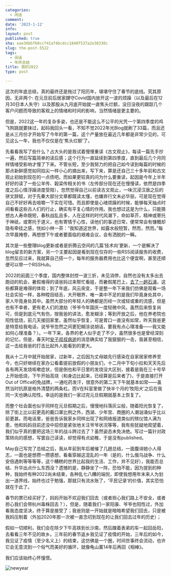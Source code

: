 ```yaml
---
categories:
  - 闲话
comment: 
date: '2023-1-12'
info: 
layout: post
published: true
sha: eae36bbf60ccf41af4bcdcc1848f537a2e38330c
slug: the-post-5522
tags:
  - 闲话
  - 年终总结
title: 我的2022
type: post

---
```



这次的年底总结，真的最终还是拖过了阳历年，堪堪守住了春节的底线。究其原因，无非两个: 在元旦前后居家蹲守Covid国内放开这一波的烦躁（以及最后在12月30日本人失守）以及那股从九月底开始就一直焦头烂额，没日没夜的跟踪几个客户问题而导致的客观上的情绪和时间的影响，当然情绪是更主要的。

但是，2022这一年的复杂多姿，也还是不能这么不公平的光凭一个第四季度的鸡飞狗跳就要抹过，起码我回头一看，不知不觉2022年光Blog就刷了33篇，而且还是从三月份才开始写了今年的第一篇，这个产量放在最近几年都是非常少见的，可见这么一年，我也不仅仅是在‘焦头烂额’了。

先看看我写了些什么？占大头的是我试着慢慢重读《古文观止》，每读一篇先手抄一遍，然后写篇简单的读后感；这个行为一直延续到第四季度，直到最后几个月同样情绪受影响才慢了下来。不管长短，至少我努力的把自己如今读到每篇的时候的那点新鲜感觉如同掐尖一样小心的摘出来，写下来，算是还自己三十多年前和古文观止初始到现在的一点债吧。而如果更较真的问为什么要重读，起因是今年上半年好好的读了一些公羊传、榖梁传相关的书（左传部分现在还在慢慢读，依然是四季度之后心情浮躁进度受阻），忽然觉得自己以前读古文观止，一味沉浸汉唐之后的骈文辞赋，对于先秦大部分文章都既读太懂，也嫌弃行文未必华丽，可是现在觉得自己不好好再去咀嚼一下实在可惜。而且即使是心绪烦躁的时候，能够每天抽点时间看看这些古人们的行止，确实有平复心情的作用。我也想过这是为什么，只能猜想古人寿命既短，春秋战乱且多，人在这样的时代风潮下，命如草芥，精神或寄托于神祇，或寄托于道义，也有寄情于心性，读他们的事迹日常，便常常会有慷概却隐有牵挂之感，恍如小林一茶：“我知道这世界，如露水般短暂，然而，然而。”每次早晨掩卷，再想想下午或者要面临的艰难会议，会有洒脱的一瞬。

其次是一些整理blog更新或者是折腾云空间的几篇‘技术向’更新，一个是解决了blog留言的新方案，另一个主要起因是看到现在仅存的一些RSS阅读服务的收费，忽然反应过来，我就算自己搭一个，每年的服务器费用也比这个便宜啊，甚至还顺便可以带一个RSSHub。

2022的前面三个季度，国内整体封控一波三折，未见消停，自然也没有太多出去跑动的机会，暑假难得的请爸妈过来帮忙看娃，而暑假尾巴上，[去了一趟石浦](https://shinemoon.github.io/the-post-1197)，这些都算是难得的体验；到了年底，风云突变，于是整一年下来我们仿佛是观看一场社会实验一样，各种瞠目结舌，大开眼界，唯一美中不足的是我们毕竟身处其中，家人毕竟身处其中。虽然大部分的年轻人的确都是历经一次或轻或重的流感，但是也有不幸者，更有老人们的渡劫（爷爷今年国庆一度轻微中风，虽然后来恢复尚可，但是到底元气有伤，按我爸的讲法，愈发糊涂；等到开放之后，他在养老院也阳性低烧，前几天接回家里，虽然似乎恢复，可是胃口一直没有如常，昨天我爸更是特意给我电话，说爷爷忽然之间更犯糊涂说胡话，要我有点心理准备——我又能如何心理准备？）。一年下来，各界的老人似乎走了不少，虽然很多也是曾经深刻的记忆，但是，春天时[安子叔叔病逝](https://shinemoon.github.io/the-post-805)的消息确实给了我狠狠的一击，我甚至相信，这一击给我爸的打击比起外人能看到的更大。

我从十二月中就开始居家，过新年，之后因为丈母娘先行感染在自家居家修养至今，也只好继续在家办公看着提前放假的小朋友们，十二月中下旬小拉和天天先后各有两天发烧咳嗽症状，但是倒也和平日里的发烧没大区别，接着是我在三十号早上开始低烧，下午开始高烧（和身边比起来，已经算是后来者了)，于是直接打开Out of Office的免战牌，一通吃药发汗，很意外的第二天下午就基本如常——虽然当时抗原是格外清楚的两条杠。而V在科室里做了快半个月的‘牧阳犬’之后在我同一天也确认阳性。幸运的是我们一家过完元旦假期就基本上恢复了。

而整个社会面也似乎同样在元旦假期之后，慢慢地抖落灰尘般，随着阳光恢复了，除了街上比以前更高的戴口罩比例之外，西湖、少年宫、商圈的人潮汹涌似乎比以前更甚。而电话里，爸爸告诉我家乡同样出现了和网络报道类似的殡仪馆人满为患，他和妈妈目前还没中招但是紧张地关注爷爷状况等等，我有些犹疑地观望着，我们似乎真的要把这场三年的战斗跨过去了？虽然姿态未免决绝。写过一篇针对政策转向的感想，写罢自己读读，却觉得有点幼稚，于是没有published。

May自己写完了总结之后，我从年前到年后被催了几趟总结，一面腹诽她小人得志，一面也是想攒一攒感想，看看穿越这混乱的一年（是的，什么俄乌战争、什么安倍遇刺等等等等，这个糟糕的世界比起我的生活、工作，并不见好），我能否总结、升华出点什么东西没？遗憾的是，静静坐了一阵，恐怕不能，因为提到的种种，我始终有种2022尚未结束，各种乱七八糟的端倪，即使我想用年末来人为划出一道界线，始终也过于勉强，那就只有流水账了，‘平民记录’的价值，其实恐怕就在于此了。

春节的票已经买好了，妈妈开始不欢迎我们回去（或者担心我们路上不安全，或者担心我们会带杭州毒株回去？），但是，随着我们一家阳康、爷爷也阳性过，外加看我态度坚决，终于算是接受了；我爸则是一开始就是暗暗希望我们回去，只是被我妈压制着（外加2020年那一次被一直念叨到现在的让我们回去过年的历史）；

假如一切顺利，我们会在除夕下午高铁到长沙南，然后蹭着表弟的车一起回岳阳，去看看三年不见的故乡。三年前的春节返乡我见证了疫情的开始，三年后的如今，我见证了疫情（至少名义上）的结束，这仿佛是一个圈，时间世事终会流动，也许它会无意流到一个俗气而美好的循环，就像龟山薰14年后再回《相棒》。

我们应该始终心怀憧憬。

![newyear](https://cdn.jsdelivr.net/gh/shinemoon/shinemoon.github.io/media/20230112202818042SpBN.frdx0v8j5vi.jpeg)


